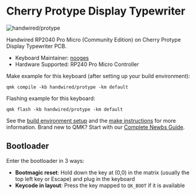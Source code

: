 # Cherry Protype Display Typewriter

![handwired/protype](https://i.imgur.com/hcFikid.jpeg)

Handwired RP2040 Pro Micro (Community Edition) on Cherry Protype Display Typewriter PCB.

* Keyboard Maintainer: [nooges](https://github.com/nooges)
* Hardware Supported: RP240 Pro Micro Controller

Make example for this keyboard (after setting up your build environment):

    qmk compile -kb handwired/protype -km default

Flashing example for this keyboard:

    qmk flash -kb handwired/protype -km default

See the [build environment setup](https://docs.qmk.fm/#/getting_started_build_tools) and the [make instructions](https://docs.qmk.fm/#/getting_started_make_guide) for more information. Brand new to QMK? Start with our [Complete Newbs Guide](https://docs.qmk.fm/#/newbs).

## Bootloader

Enter the bootloader in 3 ways:

* **Bootmagic reset**: Hold down the key at (0,0) in the matrix (usually the top left key or Escape) and plug in the keyboard
* **Keycode in layout**: Press the key mapped to `QK_BOOT` if it is available
